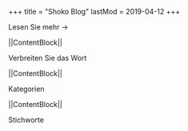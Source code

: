 +++
title = "Shoko Blog"
lastMod = 2019-04-12
+++

Lesen Sie mehr →

||ContentBlock||

Verbreiten Sie das Wort

||ContentBlock||

Kategorien

||ContentBlock||

Stichworte